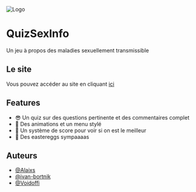 
![Logo](https://raw.githubusercontent.com/Voidoffi/N2i/main/logoTitle.png)



# QuizSexInfo

Un jeu à propos des maladies sexuellement transmissible


## Le site

Vous pouvez accéder au site en cliquant [ici](https://alaixs.github.io/N2i/)


## Features

- 😎 Un quiz sur des questions pertinente et des commentaires complet
- 💫 Des animations et un menu stylé
- 💯 Un système de score pour voir si on est le meilleur
- 🥚 Des eastereggs sympaaaas


## Auteurs

- [@Alaixs](https://github.com/Alaixs)
- [@ivan-bortnik](https://github.com/ivan-bortnik)
- [@Voidoffi](https://github.com/Voidoffi)

